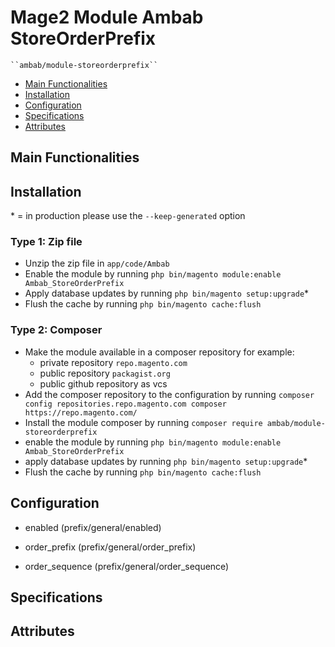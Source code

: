# Mage2 Module Ambab StoreOrderPrefix

    ``ambab/module-storeorderprefix``

 - [Main Functionalities](#markdown-header-main-functionalities)
 - [Installation](#markdown-header-installation)
 - [Configuration](#markdown-header-configuration)
 - [Specifications](#markdown-header-specifications)
 - [Attributes](#markdown-header-attributes)


## Main Functionalities


## Installation
\* = in production please use the `--keep-generated` option

### Type 1: Zip file

 - Unzip the zip file in `app/code/Ambab`
 - Enable the module by running `php bin/magento module:enable Ambab_StoreOrderPrefix`
 - Apply database updates by running `php bin/magento setup:upgrade`\*
 - Flush the cache by running `php bin/magento cache:flush`

### Type 2: Composer

 - Make the module available in a composer repository for example:
    - private repository `repo.magento.com`
    - public repository `packagist.org`
    - public github repository as vcs
 - Add the composer repository to the configuration by running `composer config repositories.repo.magento.com composer https://repo.magento.com/`
 - Install the module composer by running `composer require ambab/module-storeorderprefix`
 - enable the module by running `php bin/magento module:enable Ambab_StoreOrderPrefix`
 - apply database updates by running `php bin/magento setup:upgrade`\*
 - Flush the cache by running `php bin/magento cache:flush`


## Configuration

 - enabled (prefix/general/enabled)

 - order_prefix (prefix/general/order_prefix)

 - order_sequence (prefix/general/order_sequence)


## Specifications




## Attributes



